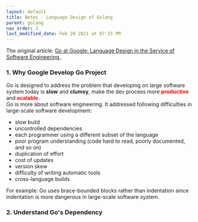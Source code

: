 ```yaml
---
layout: default
title: Notes - Language Design of Golang
parent: golang
nav_order: 2
last_modified_date: Feb 20 2021 at 07:33 PM
---
```


The original article: [Go at Google: Language Design in the Service of Software Engineering
](https://talks.golang.org/2012/splash.article).

### 1. Why Google Develop Go Project
Go is designed to address the problem that developing on large software system today is **slow** and **clumsy**, make the dev process more <span style="color:red">**productive**</span> and <span style="color:red">**scalable**</span>.   
Go is more about software engineering. It addressed following difficulties in large-scale software development:
- slow build
- uncontrolled dependencies
- each programmer using a different subset of the language
- poor program understanding (code hard to read, poorly documented, and so on)
- duplication of effort
- cost of updates
- version skew
- difficulty of writing automatic tools
- cross-language builds  

For example: Go uses brace-bounded blocks rather than indentation since indentation is more dangerous in large-scale software system. 

### 2. Understand Go's Dependency



